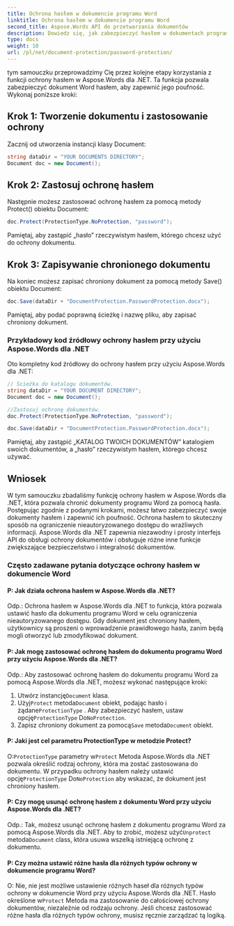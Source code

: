 ```yaml
---
title: Ochrona hasłem w dokumencie programu Word
linktitle: Ochrona hasłem w dokumencie programu Word
second_title: Aspose.Words API do przetwarzania dokumentów
description: Dowiedz się, jak zabezpieczyć hasłem w dokumentach programu Word przy użyciu Aspose.Words dla .NET.
type: docs
weight: 10
url: /pl/net/document-protection/password-protection/
---
```

tym samouczku przeprowadzimy Cię przez kolejne etapy korzystania z funkcji ochrony hasłem w Aspose.Words dla .NET. Ta funkcja pozwala zabezpieczyć dokument Word hasłem, aby zapewnić jego poufność. Wykonaj poniższe kroki:

## Krok 1: Tworzenie dokumentu i zastosowanie ochrony

Zacznij od utworzenia instancji klasy Document:

```csharp
string dataDir = "YOUR DOCUMENTS DIRECTORY";
Document doc = new Document();
```

## Krok 2: Zastosuj ochronę hasłem

Następnie możesz zastosować ochronę hasłem za pomocą metody Protect() obiektu Document:

```csharp
doc.Protect(ProtectionType.NoProtection, "password");
```

Pamiętaj, aby zastąpić „hasło” rzeczywistym hasłem, którego chcesz użyć do ochrony dokumentu.

## Krok 3: Zapisywanie chronionego dokumentu

Na koniec możesz zapisać chroniony dokument za pomocą metody Save() obiektu Document:

```csharp
doc.Save(dataDir + "DocumentProtection.PasswordProtection.docx");
```

Pamiętaj, aby podać poprawną ścieżkę i nazwę pliku, aby zapisać chroniony dokument.

### Przykładowy kod źródłowy ochrony hasłem przy użyciu Aspose.Words dla .NET

Oto kompletny kod źródłowy do ochrony hasłem przy użyciu Aspose.Words dla .NET:

```csharp
// Ścieżka do katalogu dokumentów.
string dataDir = "YOUR DOCUMENT DIRECTORY";
Document doc = new Document();

//Zastosuj ochronę dokumentów.
doc.Protect(ProtectionType.NoProtection, "password");

doc.Save(dataDir + "DocumentProtection.PasswordProtection.docx");
```

Pamiętaj, aby zastąpić „KATALOG TWOICH DOKUMENTÓW” katalogiem swoich dokumentów, a „hasło” rzeczywistym hasłem, którego chcesz używać.


## Wniosek

W tym samouczku zbadaliśmy funkcję ochrony hasłem w Aspose.Words dla .NET, która pozwala chronić dokumenty programu Word za pomocą hasła. Postępując zgodnie z podanymi krokami, możesz łatwo zabezpieczyć swoje dokumenty hasłem i zapewnić ich poufność. Ochrona hasłem to skuteczny sposób na ograniczenie nieautoryzowanego dostępu do wrażliwych informacji. Aspose.Words dla .NET zapewnia niezawodny i prosty interfejs API do obsługi ochrony dokumentów i obsługuje różne inne funkcje zwiększające bezpieczeństwo i integralność dokumentów.

### Często zadawane pytania dotyczące ochrony hasłem w dokumencie Word

#### P: Jak działa ochrona hasłem w Aspose.Words dla .NET?

Odp.: Ochrona hasłem w Aspose.Words dla .NET to funkcja, która pozwala ustawić hasło dla dokumentu programu Word w celu ograniczenia nieautoryzowanego dostępu. Gdy dokument jest chroniony hasłem, użytkownicy są proszeni o wprowadzenie prawidłowego hasła, zanim będą mogli otworzyć lub zmodyfikować dokument.

#### P: Jak mogę zastosować ochronę hasłem do dokumentu programu Word przy użyciu Aspose.Words dla .NET?

Odp.: Aby zastosować ochronę hasłem do dokumentu programu Word za pomocą Aspose.Words dla .NET, możesz wykonać następujące kroki:
1.  Utwórz instancję`Document` klasa.
2.  Użyj`Protect` metoda`Document` obiekt, podając hasło i żądane`ProtectionType` . Aby zabezpieczyć hasłem, ustaw opcję`ProtectionType` Do`NoProtection`.
3.  Zapisz chroniony dokument za pomocą`Save` metoda`Document` obiekt.

#### P: Jaki jest cel parametru ProtectionType w metodzie Protect?

 O:`ProtectionType` parametry w`Protect` Metoda Aspose.Words dla .NET pozwala określić rodzaj ochrony, która ma zostać zastosowana do dokumentu. W przypadku ochrony hasłem należy ustawić opcję`ProtectionType` Do`NoProtection` aby wskazać, że dokument jest chroniony hasłem.

#### P: Czy mogę usunąć ochronę hasłem z dokumentu Word przy użyciu Aspose.Words dla .NET?

 Odp.: Tak, możesz usunąć ochronę hasłem z dokumentu programu Word za pomocą Aspose.Words dla .NET. Aby to zrobić, możesz użyć`Unprotect` metoda`Document` class, która usuwa wszelką istniejącą ochronę z dokumentu.

#### P: Czy można ustawić różne hasła dla różnych typów ochrony w dokumencie programu Word?

 O: Nie, nie jest możliwe ustawienie różnych haseł dla różnych typów ochrony w dokumencie Word przy użyciu Aspose.Words dla .NET. Hasło określone w`Protect` Metoda ma zastosowanie do całościowej ochrony dokumentów, niezależnie od rodzaju ochrony. Jeśli chcesz zastosować różne hasła dla różnych typów ochrony, musisz ręcznie zarządzać tą logiką.
